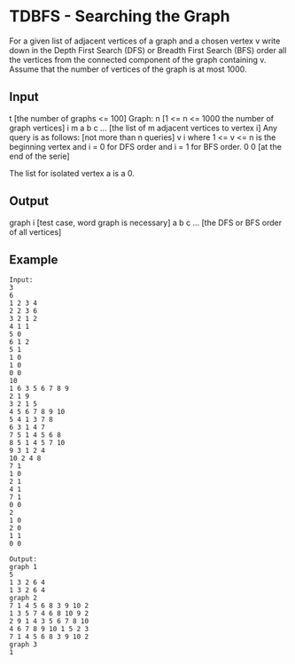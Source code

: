 # TDBFS - Searching the Graph
For a given list of adjacent vertices of a graph and a chosen vertex v write down in the Depth First Search (DFS) or Breadth First Search (BFS) order all the vertices from the connected component of the graph containing v. Assume that the number of vertices of the graph is at most 1000.

## Input


t [the number of graphs <= 100]
Graph:
n [1 <= n <= 1000 the number of graph vertices]
i m a b c ... [the list of m adjacent vertices to vertex i]
Any query is as follows: [not more than n queries]
v i
where 1 <= v <= n is the beginning vertex and i = 0 for DFS order and i = 1 for BFS order.
0 0 [at the end of the serie]

The list for isolated vertex a is a 0.
## Output


graph i [test case, word graph is necessary]
a b c ... [the DFS or BFS order of all vertices]
## Example
```
Input:
3
6
1 2 3 4
2 2 3 6
3 2 1 2
4 1 1
5 0
6 1 2
5 1
1 0
1 0
0 0
10
1 6 3 5 6 7 8 9
2 1 9
3 2 1 5
4 5 6 7 8 9 10
5 4 1 3 7 8
6 3 1 4 7
7 5 1 4 5 6 8
8 5 1 4 5 7 10
9 3 1 2 4
10 2 4 8
7 1
1 0
2 1
4 1
7 1
0 0
2
1 0
2 0
1 1
0 0

Output:
graph 1
5
1 3 2 6 4
1 3 2 6 4
graph 2
7 1 4 5 6 8 3 9 10 2
1 3 5 7 4 6 8 10 9 2
2 9 1 4 3 5 6 7 8 10
4 6 7 8 9 10 1 5 2 3
7 1 4 5 6 8 3 9 10 2
graph 3
1
```